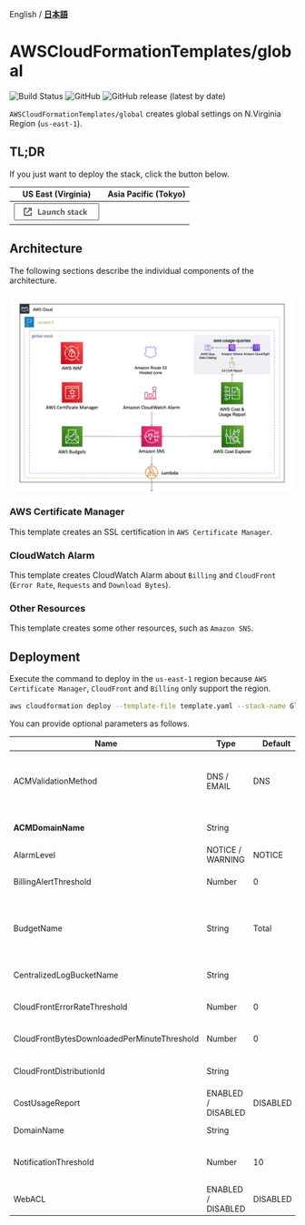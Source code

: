 English / [**日本語**](README_JP.md)

# AWSCloudFormationTemplates/global
![Build Status](https://codebuild.ap-northeast-1.amazonaws.com/badges?uuid=eyJlbmNyeXB0ZWREYXRhIjoiZ3Z5MUkzdXRFcEtqM25ST0lZdW93ZVBKTnRXTk1WRGFUNkk2MzFpVERGNHp1dHU2RDNReU5IUlAvTitlRGgxNE03N3Y4ejZFaTNDVmpXdDZDK1pjRUFBPSIsIml2UGFyYW1ldGVyU3BlYyI6IllkWXQ5VVNaWE9QSnZkN3EiLCJtYXRlcmlhbFNldFNlcmlhbCI6MX0%3D&branch=main)
![GitHub](https://img.shields.io/github/license/eijikominami/aws-cloudformation-templates)
![GitHub release (latest by date)](https://img.shields.io/github/v/release/eijikominami/aws-cloudformation-templates)
 
``AWSCloudFormationTemplates/global`` creates global settings on N.Virginia Region (`us-east-1`).

## TL;DR

If you just want to deploy the stack, click the button below.

| US East (Virginia) | Asia Pacific (Tokyo) |
| --- | --- |
| [![cloudformation-launch-stack](../images/cloudformation-launch-stack.png)](https://console.aws.amazon.com/cloudformation/home?region=us-east-1#/stacks/create/review?stackName=GlobalSettings&templateURL=https://eijikominami.s3-ap-northeast-1.amazonaws.com/aws-cloudformation-templates/global/template.yaml) | | 

## Architecture

The following sections describe the individual components of the architecture.

![](../images/architecture-global.png)

### AWS Certificate Manager

This template creates an SSL certification in ``AWS Certificate Manager``.

### CloudWatch Alarm

This template creates CloudWatch Alarm about ``Billing`` and ``CloudFront`` (``Error Rate``, ``Requests`` and ``Download Bytes``).

### Other Resources

This template creates some other resources, such as ``Amazon SNS``.

## Deployment

Execute the command to deploy in the ``us-east-1`` region because ``AWS Certificate Manager``, ``CloudFront`` and ``Billing`` only support the region.

```bash
aws cloudformation deploy --template-file template.yaml --stack-name GlobalSettings --region us-east-1
```

You can provide optional parameters as follows.

| Name | Type | Default | Required | Details | 
| --- | --- | --- | --- | --- |
| ACMValidationMethod | DNS / EMAIL | DNS | ○ | The method you want to use to validate that you own or control the domain associated with a public certificate.  |
| **ACMDomainName** | String | | | If it's NOT empty, **SSL certification** is created |
| AlarmLevel | NOTICE / WARNING | NOTICE | ○ | The alarm level of CloudWatch alarms |
| BillingAlertThreshold | Number | 0 | ○ | If it's NOT ZERO, **CloudWatch Alarm** is created |
| BudgetName | String | Total | ○ | The budget name. When ``BillingAlertThreshold`` is changed, **this value also must be changed**  |
| CentralizedLogBucketName | String | | | The centralize S3 bucket name for logging |
| CloudFrontErrorRateThreshold | Number | 0 | ○ | If it's NOT ZERO, **CloudWatch Alarm** is created |
| CloudFrontBytesDownloadedPerMinuteThreshold | Number | 0 | ○ | If it's NOT ZERO, **CloudWatch Alarm** is created |
| CloudFrontDistributionId | String | | | The CloudFront Distribution Id for monitoring |
| CostUsageReport | ENABLED / DISABLED | DISABLED　| | If it is **ENABLED**, Cost Usage Report is created |
| DomainName | String | | | The name of the domain | 
| NotificationThreshold | Number | 10 | ○ | The dollar value that triggers a notification if the threshold is exceeded | 
| WebACL | ENABLED / DISABLED | DISABLED | ○ | If it is **DISABLED**, AWS WAF does NOT created |